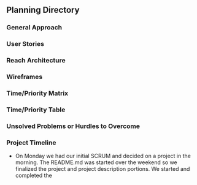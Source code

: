 ## Planning Directory

### General Approach


### User Stories


### Reach Architecture


### Wireframes


### Time/Priority Matrix



### Time/Priority Table



### Unsolved Problems or Hurdles to Overcome



### Project Timeline

- On Monday we had our initial SCRUM and decided on a project in the morning.  The README.md was started over the weekend so we finalized the project and project description portions.  We started and completed the 

